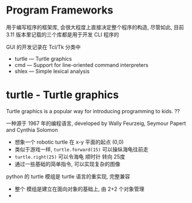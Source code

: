 # Program Frameworks

用于编写程序的框架库, 会很大程度上直接决定整个程序的构造, 尽管如此, 目前 3.11 版本里记载的三个库都是用于开发 CLI 程序的

GUI 的开发记录在 Tcl/Tk 分类中

* turtle — Turtle graphics
* cmd — Support for line-oriented command interpreters
* shlex — Simple lexical analysis


# turtle - Turtle graphics

Turtle graphics is a popular way for introducing programming to kids. ??

一种源于 1967 年的编程语言, developed by Wally Feurzeig, Seymour Papert and Cynthia Solomon
* 想象一个 robotic turtle 在 x-y 平面的起点 (0,0)
* 类似于游戏一样, `turtle.forward(15)` 可以操纵海龟往前走
* `turtle.right(25)` 可以令海龟 顺时针 转向 25度
* 通过一些基础的简单指令, 可以实现复杂的图像


python 的 turtle 模组是 turtle 语言的重实现, 完整兼容
* 整个 模组是建立在面向对象的基础上, 由 2+2 个对象管理
* 
